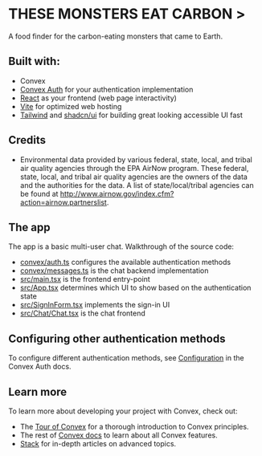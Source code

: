 # THESE MONSTERS EAT CARBON >

A food finder for the carbon-eating monsters that came to Earth.

## Built with:

- Convex
- [Convex Auth](https://labs.convex.dev/auth) for your authentication implementation
- [React](https://react.dev/) as your frontend (web page interactivity)
- [Vite](https://vitest.dev/) for optimized web hosting
- [Tailwind](https://tailwindcss.com/) and [shadcn/ui](https://ui.shadcn.com/) for building great looking accessible UI fast

## Credits

- Environmental data provided by various federal, state, local, and tribal air quality agencies through the EPA AirNow program. These federal, state, local, and tribal air quality agencies are the owners of the data and the authorities for the data. A list of state/local/tribal agencies can be found at http://www.airnow.gov/index.cfm?action=airnow.partnerslist.

## The app

The app is a basic multi-user chat. Walkthrough of the source code:

- [convex/auth.ts](./convex/auth.ts) configures the available authentication methods
- [convex/messages.ts](./convex/messages.ts) is the chat backend implementation
- [src/main.tsx](./src/main.tsx) is the frontend entry-point
- [src/App.tsx](./src/App.tsx) determines which UI to show based on the authentication state
- [src/SignInForm.tsx](./src/SignInForm.tsx) implements the sign-in UI
- [src/Chat/Chat.tsx](./src/Chat/Chat.tsx) is the chat frontend

## Configuring other authentication methods

To configure different authentication methods, see [Configuration](https://labs.convex.dev/auth/config) in the Convex Auth docs.

## Learn more

To learn more about developing your project with Convex, check out:

- The [Tour of Convex](https://docs.convex.dev/get-started) for a thorough introduction to Convex principles.
- The rest of [Convex docs](https://docs.convex.dev/) to learn about all Convex features.
- [Stack](https://stack.convex.dev/) for in-depth articles on advanced topics.
